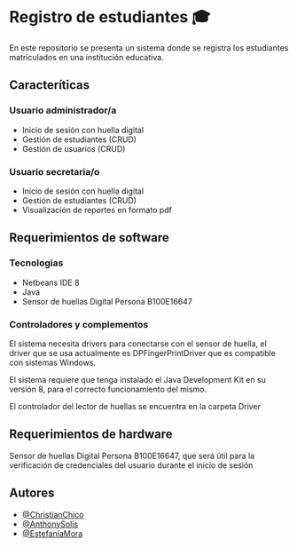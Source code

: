 
# Registro de estudiantes 🎓

En este repositorio se presenta un sistema donde se registra los estudiantes matriculados en una institución educativa.


## Caracteríticas

### Usuario administrador/a
- Inicio de sesión con huella digital
- Gestión de estudiantes (CRUD)
- Gestión de usuarios (CRUD)

### Usuario secretaria/o
- Inicio de sesión con huella digital
- Gestión de estudiantes (CRUD)
- Visualización de reportes en formato pdf

## Requerimientos de software

### Tecnologias
- Netbeans IDE 8
- Java
- Sensor de huellas Digital Persona B100E16647

### Controladores y complementos

El sistema necesita drivers para conectarse con el sensor de huella, el driver que se usa actualmente es DPFingerPrintDriver que es compatible con sistemas Windows.

El sistema requiere que tenga instalado el Java Development Kit en su versión 8, para el correcto funcionamiento del mismo.

El controlador del lector de huellas se encuentra en la carpeta Driver

## Requerimientos de hardware

Sensor de huellas Digital Persona B100E16647, que será útil para la verificación de credenciales del usuario durante el inicio de sesión

## Autores

- [@ChristianChico](https://github.com/ChristianCLop)
- [@AnthonySolis](https://github.com/Anthony6887)
- [@EstefaníaMora](https://github.com/Yachitzu)
